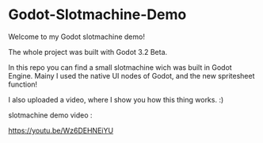 # Godot-Slotmachine-Demo

Welcome to my Godot slotmachine demo!

The whole project was built with Godot 3.2 Beta.

In this repo you can find a small slotmachine wich was built in Godot Engine. 
Mainy I used the native UI nodes of Godot, and the new spritesheet function!

I also uploaded a video, where I show you how this thing works. :)

slotmachine demo video : 

https://youtu.be/Wz6DEHNEiYU
